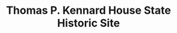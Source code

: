 ---
layout: repo
title: "Thomas P. Kennard House State Historic Site"
id: 11458
permalink: repos/11458/
---